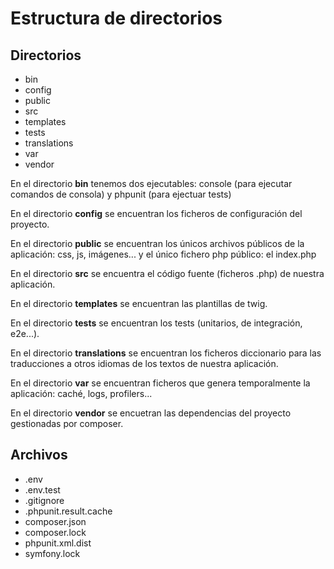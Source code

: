 Estructura de directorios
=========================

Directorios
-----------

- bin
- config
- public
- src
- templates
- tests
- translations
- var
- vendor

En el directorio **bin** tenemos dos ejecutables: console (para ejecutar comandos de consola) y phpunit (para ejectuar tests)

En el directorio **config** se encuentran los ficheros de configuración del proyecto.

En el directorio **public** se encuentran los únicos archivos públicos de la aplicación: css, js, imágenes... y el único fichero php público: el index.php

En el directorio **src** se encuentra el código fuente (ficheros .php) de nuestra aplicación.

En el directorio **templates** se encuentran las plantillas de twig.

En el directorio **tests** se encuentran los tests (unitarios, de integración, e2e...).

En el directorio **translations** se encuentran los ficheros diccionario para las traducciones a otros idiomas de los textos de nuestra aplicación.

En el directorio **var** se encuentran ficheros que genera temporalmente la aplicación: caché, logs, profilers...

En el directorio **vendor** se encuetran las dependencias del proyecto gestionadas por composer.

Archivos
--------

- .env
- .env.test
- .gitignore
- .phpunit.result.cache
- composer.json
- composer.lock
- phpunit.xml.dist
- symfony.lock

